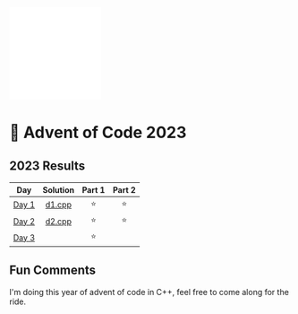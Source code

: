 <img src="./.assets/cpp-heart-white.png" width="164">

# 🎄 Advent of Code 2023

<!--- advent_readme_stars table --->
## 2023 Results

| Day | Solution | Part 1 | Part 2 |
| :---: | :---: | :---: | :---: |
| [Day 1](https://adventofcode.com/2023/day/1) | [d1.cpp](d1/d1.cpp) | ⭐ | ⭐ |
| [Day 2](https://adventofcode.com/2023/day/2) | [d2.cpp](d2/d2.cpp) | ⭐ | ⭐ |
| [Day 3](https://adventofcode.com/2023/day/3) |  | ⭐ |   |
<!--- advent_readme_stars table --->

## Fun Comments
I'm doing this year of advent of code in C++, feel free to come along for the ride.

